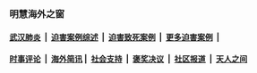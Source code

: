 
### 明慧海外之窗

####  [武汉肺炎](indexes/365.md?t=04110801) &nbsp;|&nbsp;  [迫害案例综述](indexes/328.md?t=04110801) &nbsp;|&nbsp; [迫害致死案例](indexes/277.md?t=04110801)  &nbsp;|&nbsp; [更多迫害案例](indexes/81.md?t=04110801)  &nbsp;|&nbsp; 
####  [时事评论](indexes/19.md?t=04110801) &nbsp;|&nbsp; [海外简讯](indexes/245.md?t=04110801)&nbsp;|&nbsp;  [社会支持](indexes/140.md?t=04110801) &nbsp;|&nbsp; [褒奖决议](indexes/282.md?t=04110801) &nbsp;|&nbsp; [社区报道](indexes/91.md?t=04110801)  &nbsp;|&nbsp; [天人之间](indexes/78.md?t=04110801) 

